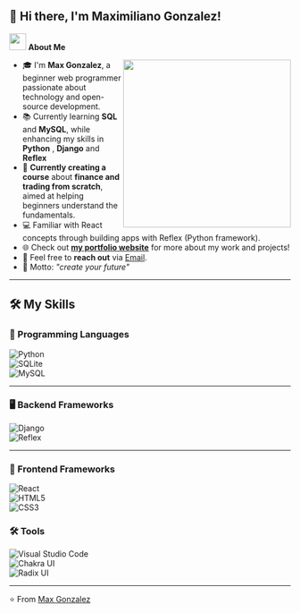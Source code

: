 ## 👋 Hi there, I'm Maximiliano Gonzalez! 

<picture><img src="https://github.com/7oSkaaa/7oSkaaa/blob/main/Images/about_me.gif?raw=true" width="30px"></picture> **About Me**

<picture><img align="right" src="https://media.giphy.com/media/SWoSkN6DxTszqIKEqv/giphy.gif" width="300px"></picture>

- 🎓 I'm **Max Gonzalez**, a beginner web programmer passionate about technology and open-source development.  
- 📚 Currently learning **SQL** and **MySQL**, while enhancing my skills in **Python** , **Django** and **Reflex**
- 💼 **Currently creating a course** about **finance and trading from scratch**, aimed at helping beginners understand the fundamentals.
- 💻 Familiar with React concepts through building apps with Reflex (Python framework).  
- 🌐 Check out [**my portfolio website**](https://your-website-link.com) for more about my work and projects!  
- 📩 Feel free to **reach out** via [Email](mailto:gonzalezmaxi997@gmail.com).  
- 🧠 Motto: *"create your future"*

---

## 🛠️ My Skills

### 🚀 Programming Languages
![Python](https://img.shields.io/badge/python-3670A0?style=for-the-badge&logo=python&logoColor=ffdd54)  
![SQLite](https://img.shields.io/badge/sqlite-%2307405e.svg?style=for-the-badge&logo=sqlite&logoColor=white)  
![MySQL](https://img.shields.io/badge/mysql-4479A1.svg?style=for-the-badge&logo=mysql&logoColor=white)

---

### 🖥️ Backend Frameworks
![Django](https://img.shields.io/badge/django-%23092E20.svg?style=for-the-badge&logo=django&logoColor=white)  
![Reflex](https://img.shields.io/badge/reflex-%23000000.svg?style=for-the-badge&logo=python&logoColor=white)

---

### 🎨 Frontend Frameworks
![React](https://img.shields.io/badge/react-%2320232a.svg?style=for-the-badge&logo=react&logoColor=%2361DAFB)  
![HTML5](https://img.shields.io/badge/html5-%23E34F26.svg?style=for-the-badge&logo=html5&logoColor=white)  
![CSS3](https://img.shields.io/badge/css3-%231572B6.svg?style=for-the-badge&logo=css3&logoColor=white)


### 🛠️ Tools

![Visual Studio Code](https://img.shields.io/badge/Visual%20Studio%20Code-0078d7.svg?style=for-the-badge&logo=visual-studio-code&logoColor=white)  
![Chakra UI](https://img.shields.io/badge/chakra-%234ED1C5.svg?style=for-the-badge&logo=chakraui&logoColor=white)  
![Radix UI](https://img.shields.io/badge/radix%20ui-161618.svg?style=for-the-badge&logo=radix-ui&logoColor=white)

---

⭐️ From [Max Gonzalez](https://github.com/gonzalez-max)

